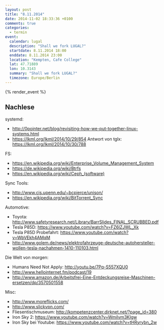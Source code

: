 ```yaml
---
layout: post
title: "8.11.2014"
date: 2014-11-02 18:33:36 +0100
comments: true
categories: 
  - termin
event: 
  calendar: lugal
  description: "Shall we fork LUGAL?"
  startdate: 8.11.2014 18:00
  enddate: 8.11.2014 23:00
  location: "Kempten, Cafe College"
  lat: 47.71889
  lon: 10.3143
  summary: "Shall we fork LUGAL?"
  timezone: Europe/Berlin
---
```


{% render_event %}

Nachlese
--------

systemd:

- http://0pointer.net/blog/revisiting-how-we-put-together-linux-systems.html
- https://lkml.org/lkml/2014/10/29/854 Antwort von tglx: https://lkml.org/lkml/2014/10/30/788

FS:

- https://en.wikipedia.org/wiki/Enterprise_Volume_Management_System
- https://de.wikipedia.org/wiki/Btrfs
- https://en.wikipedia.org/wiki/Ceph_(software)

Sync Tools:

- http://www.cis.upenn.edu/~bcpierce/unison/
- https://en.wikipedia.org/wiki/BitTorrent_Sync

Automotive:

- Toyota: http://www.safetyresearch.net/Library/BarrSlides_FINAL_SCRUBBED.pdf
- Tesla P85D: https://www.youtube.com/watch?v=FZ6lZJWL_Xk
- Tesla P85D Probefahrt: https://www.youtube.com/watch?v=WbVEkh4AMqM
- http://www.golem.de/news/elektrofahrzeuge-deutsche-autohersteller-wollen-tesla-nachahmen-1410-110103.html

Die Welt von morgen:

- Humans Need Not Apply: http://youtu.be/7Pq-S557XQU0
- http://www.hellointernet.fm/podcast/19
- http://www.amazon.de/Arbeitsfrei-Eine-Entdeckungsreise-Maschinen-ersetzen/dp/3570501558

Misc:

- http://www.moreflicks.com/
- http://www.slickvpn.com/
- Fliesentischmuseum: http://kompetenzcenter.dirknet.net/?page_id=380
- Iron Sky 2: https://www.youtube.com/watch?v=Wmilvm3KIgw
- Iron Sky bei Youtube: https://www.youtube.com/watch?v=tHRyrybn_2w
